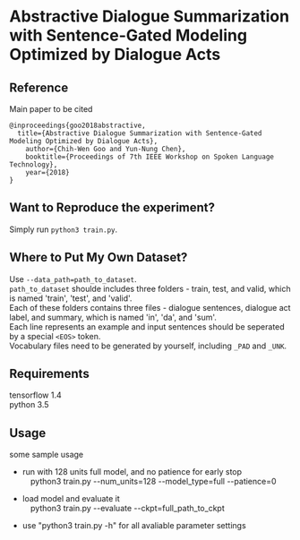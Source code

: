 # Abstractive Dialogue Summarization with Sentence-Gated Modeling Optimized by Dialogue Acts

## Reference
Main paper to be cited

```
@inproceedings{goo2018abstractive,
  title={Abstractive Dialogue Summarization with Sentence-Gated Modeling Optimized by Dialogue Acts},
    author={Chih-Wen Goo and Yun-Nung Chen},
    booktitle={Proceedings of 7th IEEE Workshop on Spoken Language Technology},
    year={2018}
}
```

## Want to Reproduce the experiment?
Simply run `python3 train.py`.

## Where to Put My Own Dataset?
Use `--data_path=path_to_dataset`.<br>
`path_to_dataset` shoulde includes three folders - train, test, and valid, which is named 'train', 'test', and 'valid'. <br>
Each of these folders contains three files - dialogue sentences, dialogue act label, and summary, which is named 'in', 'da', and 'sum'. <br>
Each line represents an example and input sentences should be seperated by a special `<EOS>` token. <br>
Vocabulary files need to be generated by yourself, including `_PAD` and `_UNK`.<br>

## Requirements
tensorflow 1.4 <br>
python 3.5

## Usage
some sample usage <br>
* run with 128 units full model, and no patience for early stop <br>
&emsp;python3 train.py --num_units=128 --model_type=full --patience=0

* load model and evaluate it <br>
&emsp;python3 train.py --evaluate --ckpt=full_path_to_ckpt

* use "python3 train.py -h" for all avaliable parameter settings


